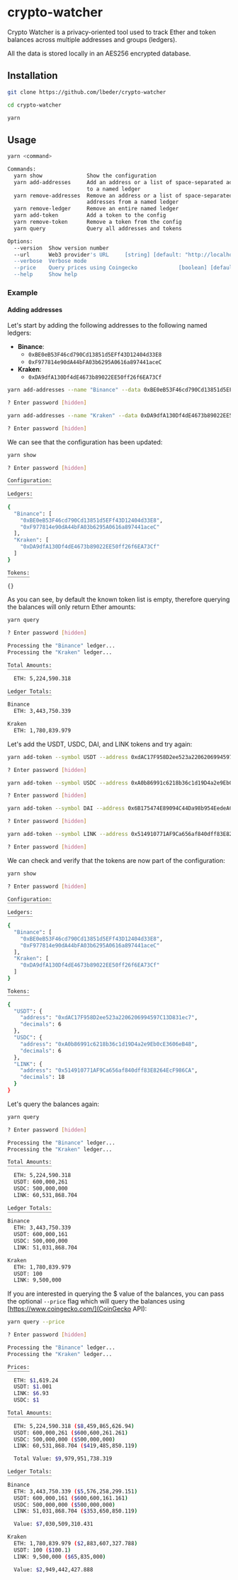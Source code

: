 # crypto-watcher

Crypto Watcher is a privacy-oriented tool used to track Ether and token balances across multiple addresses and groups (ledgers).

All the data is stored locally in an AES256 encrypted database.

## Installation

```sh
git clone https://github.com/lbeder/crypto-watcher

cd crypto-watcher

yarn
```

## Usage

```sh
yarn <command>

Commands:
  yarn show              Show the configuration
  yarn add-addresses     Add an address or a list of space-separated addresses
                         to a named ledger
  yarn remove-addresses  Remove an address or a list of space-separated
                         addresses from a named ledger
  yarn remove-ledger     Remove an entire named ledger
  yarn add-token         Add a token to the config
  yarn remove-token      Remove a token from the config
  yarn query             Query all addresses and tokens

Options:
  --version  Show version number                                       [boolean]
  --url      Web3 provider's URL     [string] [default: "http://localhost:8545"]
  --verbose  Verbose mode                                              [boolean]
  --price    Query prices using Coingecko             [boolean] [default: false]
  --help     Show help                                                 [boolean]
```

### Example

#### Adding addresses

Let's start by adding the following addresses to the following named ledgers:

* **Binance**:
  * `0xBE0eB53F46cd790Cd13851d5EFf43D12404d33E8`
  * `0xF977814e90dA44bFA03b6295A0616a897441aceC`
* **Kraken**:
  * `0xDA9dfA130Df4dE4673b89022EE50ff26f6EA73Cf`

```sh
yarn add-addresses --name "Binance" --data 0xBE0eB53F46cd790Cd13851d5EFf43D12404d33E8 0xF977814e90dA44bFA03b6295A0616a897441aceC

? Enter password [hidden]

yarn add-addresses --name "Kraken" --data 0xDA9dfA130Df4dE4673b89022EE50ff26f6EA73Cf

? Enter password [hidden]

```

We can see that the configuration has been updated:

```sh
yarn show

? Enter password [hidden]

Configuration:
‾‾‾‾‾‾‾‾‾‾‾‾‾‾
Ledgers:
‾‾‾‾‾‾‾‾
{
  "Binance": [
    "0xBE0eB53F46cd790Cd13851d5EFf43D12404d33E8",
    "0xF977814e90dA44bFA03b6295A0616a897441aceC"
  ],
  "Kraken": [
    "0xDA9dfA130Df4dE4673b89022EE50ff26f6EA73Cf"
  ]
}

Tokens:
‾‾‾‾‾‾‾
{}
```

As you can see, by default the known token list is empty, therefore querying the balances will only return Ether amounts:

```sh
yarn query

? Enter password [hidden]

Processing the "Binance" ledger...
Processing the "Kraken" ledger...

Total Amounts:
‾‾‾‾‾‾‾‾‾‾‾‾‾‾
  ETH: 5,224,590.318

Ledger Totals:
‾‾‾‾‾‾‾‾‾‾‾‾‾‾
Binance
  ETH: 3,443,750.339

Kraken
  ETH: 1,780,839.979
```

Let's add the USDT, USDC, DAI, and LINK tokens and try again:

```sh
yarn add-token --symbol USDT --address 0xdAC17F958D2ee523a2206206994597C13D831ec7 --decimals 6

? Enter password [hidden]

yarn add-token --symbol USDC --address 0xA0b86991c6218b36c1d19D4a2e9Eb0cE3606eB48 --decimals 6

? Enter password [hidden]

yarn add-token --symbol DAI --address 0x6B175474E89094C44Da98b954EedeAC495271d0F

? Enter password [hidden]

yarn add-token --symbol LINK --address 0x514910771AF9Ca656af840dff83E8264EcF986CA

? Enter password [hidden]

```

We can check and verify that the tokens are now part of the configuration:

```sh
yarn show

? Enter password [hidden]

Configuration:
‾‾‾‾‾‾‾‾‾‾‾‾‾‾
Ledgers:
‾‾‾‾‾‾‾‾
{
  "Binance": [
    "0xBE0eB53F46cd790Cd13851d5EFf43D12404d33E8",
    "0xF977814e90dA44bFA03b6295A0616a897441aceC"
  ],
  "Kraken": [
    "0xDA9dfA130Df4dE4673b89022EE50ff26f6EA73Cf"
  ]
}

Tokens:
‾‾‾‾‾‾‾
{
  "USDT": {
    "address": "0xdAC17F958D2ee523a2206206994597C13D831ec7",
    "decimals": 6
  },
  "USDC": {
    "address": "0xA0b86991c6218b36c1d19D4a2e9Eb0cE3606eB48",
    "decimals": 6
  },
  "LINK": {
    "address": "0x514910771AF9Ca656af840dff83E8264EcF986CA",
    "decimals": 18
  }
}
```

Let's query the balances again:

```sh
yarn query

? Enter password [hidden]

Processing the "Binance" ledger...
Processing the "Kraken" ledger...

Total Amounts:
‾‾‾‾‾‾‾‾‾‾‾‾‾‾
  ETH: 5,224,590.318
  USDT: 600,000,261
  USDC: 500,000,000
  LINK: 60,531,868.704

Ledger Totals:
‾‾‾‾‾‾‾‾‾‾‾‾‾‾
Binance
  ETH: 3,443,750.339
  USDT: 600,000,161
  USDC: 500,000,000
  LINK: 51,031,868.704

Kraken
  ETH: 1,780,839.979
  USDT: 100
  LINK: 9,500,000
```

If you are interested in querying the $ value of the balances, you can pass the optional `--price` flag which will query the balances using [https://www.coingecko.com/](CoinGecko API):

```sh
yarn query --price

? Enter password [hidden]

Processing the "Binance" ledger...
Processing the "Kraken" ledger...

Prices:
‾‾‾‾‾‾‾
  ETH: $1,619.24
  USDT: $1.001
  LINK: $6.93
  USDC: $1

Total Amounts:
‾‾‾‾‾‾‾‾‾‾‾‾‾‾
  ETH: 5,224,590.318 ($8,459,865,626.94)
  USDT: 600,000,261 ($600,600,261.261)
  USDC: 500,000,000 ($500,000,000)
  LINK: 60,531,868.704 ($419,485,850.119)

  Total Value: $9,979,951,738.319

Ledger Totals:
‾‾‾‾‾‾‾‾‾‾‾‾‾‾
Binance
  ETH: 3,443,750.339 ($5,576,258,299.151)
  USDT: 600,000,161 ($600,600,161.161)
  USDC: 500,000,000 ($500,000,000)
  LINK: 51,031,868.704 ($353,650,850.119)

  Value: $7,030,509,310.431

Kraken
  ETH: 1,780,839.979 ($2,883,607,327.788)
  USDT: 100 ($100.1)
  LINK: 9,500,000 ($65,835,000)

  Value: $2,949,442,427.888
```
